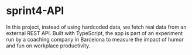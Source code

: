 # sprint4-API
In this project, instead of using hardcoded data, we fetch real data from an external REST API. Built with TypeScript, the app is part of an experiment run by a coaching company in Barcelona to measure the impact of humor and fun on workplace productivity.
